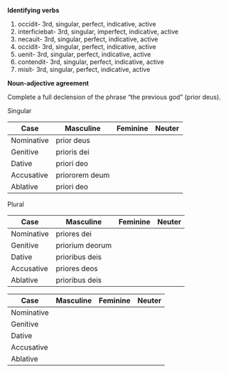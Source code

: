 
**Identifying verbs**

1. occidit- 3rd, singular, perfect, indicative, active
2. interficiebat- 3rd, singular, imperfect, indicative, active
3. necauit- 3rd, singular, perfect, indicative, active
4. occidit- 3rd, singular, perfect, indicative, active
5. uenit- 3rd, singular, perfect, indicative, active
6. contendit- 3rd, singular, perfect, indicative, active
7. misit- 3rd, singular, perfect, indicative, active




**Noun-adjective agreement**

Complete a full declension of the phrase “the previous god” (prior deus).

Singular

Case|Masculine|Feminine|Neuter
----|--------|--------|----------
Nominative|prior deus
Genitive|prioris dei
Dative|priori deo
Accusative|priororem deum
Ablative|priori deo



Plural 

Case|Masculine|Feminine|Neuter
----|--------|--------|----------
Nominative|priores dei
Genitive|priorium deorum
Dative|prioribus deis
Accusative|priores deos
Ablative|prioribus deis




Case|Masculine|Feminine|Neuter
----|--------|--------|----------
Nominative| 
Genitive|	 	 
Dative|	 	 
Accusative|	 	 
Ablative|
